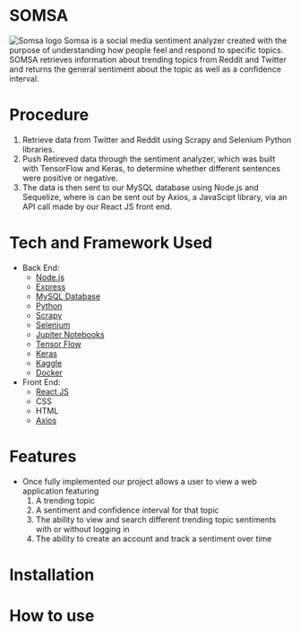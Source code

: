 # SOMSA
![Somsa logo](https://cdn.discordapp.com/attachments/733447389393977406/780950213497847869/Account.jpg)
Somsa is a social media sentiment analyzer created with the purpose of understanding how people feel and respond to specific topics. SOMSA  retrieves information about trending topics from Reddit and Twitter and returns the general sentiment about the topic as well as a confidence interval.

# Procedure
1. Retrieve data from Twitter and Reddit using Scrapy and Selenium Python libraries.
2. Push Retireved data through the sentiment analyzer, which was built with TensorFlow and Keras, to determine whether different sentences were positive or negative.
3. The data is then sent to our MySQL database using Node.js and Sequelize, where is can be sent out by Axios, a JavaScipt library, via an API call made by our React JS front end.

# Tech and Framework Used
* Back End:
  * [Node.js](https://github.com/nodejs)
  * [Express](https://github.com/expressjs/express)
  * [MySQL Database](https://github.com/mysql/mysql-server)
  * [Python](https://github.com/python)
  * [Scrapy](https://github.com/scrapy/scrapy)
  * [Selenium](https://github.com/SeleniumHQ/selenium)
  * [Jupiter Notebooks](https://github.com/jupyter/notebook)
  * [Tensor Flow](https://github.com/tensorflow/tensorflow)
  * [Keras](https://github.com/keras-team/keras)
  * [Kaggle](https://www.kaggle.com/docs/datasets)
  * [Docker](https://github.com/docker/compose)
* Front End:
  * [React JS](https://github.com/reactjs/reactjs.org)
  * CSS
  * HTML
  * [Axios](https://github.com/axios/axios)
      
# Features
* Once fully implemented our project allows a user to view a web application featuring
  1. A trending topic
  2. A sentiment and confidence interval for that topic
  3. The ability to view and search different trending topic sentiments with or without logging in
  4. The ability to create an account and track a sentiment over time
  
# Installation

# How to use
  
